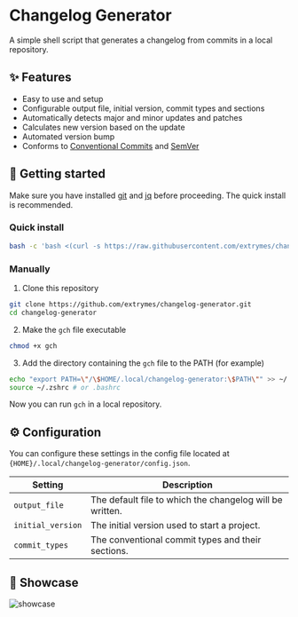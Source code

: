 # Changelog Generator
A simple shell script that generates a changelog from commits in a local repository.

## ✨ Features
- Easy to use and setup
- Configurable output file, initial version, commit types and sections
- Automatically detects major and minor updates and patches
- Calculates new version based on the update
- Automated version bump
- Conforms to [Conventional Commits](https://conventionalcommits.org) and [SemVer](https://semver.org)

## 🚀 Getting started
Make sure you have installed [git](https://git-scm.com/downloads) and [jq](https://jqlang.github.io/jq/download/) before proceeding. The quick install is recommended.
### Quick install
```bash
bash -c 'bash <(curl -s https://raw.githubusercontent.com/extrymes/changelog-generator/main/install.sh)'
```
### Manually
1. Clone this repository
```bash
git clone https://github.com/extrymes/changelog-generator.git
cd changelog-generator
```
2. Make the `gch` file executable
```bash
chmod +x gch
```
3. Add the directory containing the `gch` file to the PATH (for example)
```bash
echo "export PATH=\"/\$HOME/.local/changelog-generator:\$PATH\"" >> ~/.zshrc # or .bashrc
source ~/.zshrc # or .bashrc
```
Now you can run `gch` in a local repository.

## ⚙️ Configuration
You can configure these settings in the config file located at `{HOME}/.local/changelog-generator/config.json`.
<table>
	<thead>
		<tr>
			<th>Setting</th>
			<th>Description</th>
		</tr>
	</thead>
	<tbody>
		<tr>
			<td><code>output_file</code></td>
			<td>The default file to which the changelog will be written.</td>
		</tr>
		<tr>
			<td><code>initial_version</code></td>
			<td>The initial version used to start a project.</td>
		</tr>
		<tr>
			<td><code>commit_types</code></td>
			<td>The conventional commit types and their sections.</td>
		</tr>
	</tbody>
</table>

## 📸 Showcase
![showcase](https://i.imgur.com/YSu79Zc.png)
